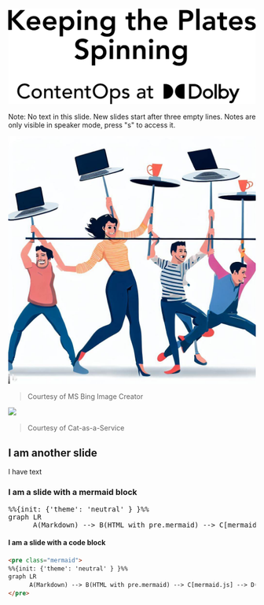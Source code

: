 ![](assets/title.svg)

Note:
No text in this slide.
New slides start after three empty lines.
Notes are only visible in speaker mode, press "s" to access it. 



![](assets/bing-plate-spinning.jpg)
> Courtesy of MS Bing Image Creator 



![](https://cataas.com/cat/cute?t=square?width=800)
> Courtesy of Cat-as-a-Service




## I am another slide

I have text



### I am a slide with a mermaid block

<pre class="mermaid">
%%{init: {'theme': 'neutral' } }%%
graph LR
      A(Markdown) --> B(HTML with pre.mermaid) --> C[mermaid.js] --> D(Updated DOM with mermaid SVG graphic)
</pre>



#### I am a slide with a code block

```html
<pre class="mermaid">
%%{init: {'theme': 'neutral' } }%%
graph LR
      A(Markdown) --> B(HTML with pre.mermaid) --> C[mermaid.js] --> D(Updated DOM with mermaid SVG graphic)
</pre>
```